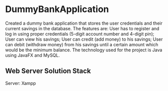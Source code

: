# DummyBankApplication
Created a dummy bank application that stores the user credentials and their current savings in the database. The features are: User has to register and log in using proper credentials (5-digit account number and 4-digit pin); User can view his savings; User can credit (add money) to his savings; User can debit (withdraw money) from his savings until a certain amount which would be the minimum balance. The technology used for the project is Java using JavaFX and MySQL.

## Web Server Solution Stack
Server: Xampp
